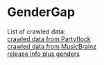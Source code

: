 # GenderGap

List of crawled data: <br>
[crawled data from Partyflock](data/PF/PF_artists_combined_translated.csv) <br>
[crawled data from MusicBrainz](data/MB/MB_artist_page_urls.tsv) <br>
[release info plus genders ](data/releases_merged_gender.tsv)
